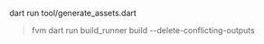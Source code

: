 <!-- JALANKAN PERINTAH BERIKUT KETIKA MENGHAPUS / MENAMBAH FILE DI ASSETS -->
dart run tool/generate_assets.dart

<!-- JALAKAN PERINTAH BERIKUT UTUK GENERATE ULANG -->
> fvm dart run build_runner build --delete-conflicting-outputs